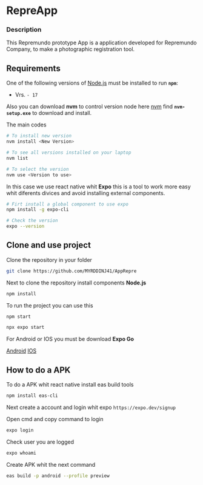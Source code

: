 
# RepreApp

### Description

This Repremundo prototype App is a application developed for Repremundo Company, to make a photographic registration tool.

## Requirements 

One of the following versions of [Node.js](https://nodejs.org/en/download) must be installed to run **`npm`**:

* Vrs. `- 17`

Also you can download **nvm** to control version node here [nvm](https://github.com/coreybutler/nvm-windows/releases) find **`nvm-setup.exe`** to download and install.

The main codes

```bash
# To install new version
nvm install <New Version>

# To see all versions installed on your laptop
nvm list 

# To select the version
nvm use <Version to use>
```

In this case we use react native whit **Expo** this is a tool to work more easy whit diferents divices and avoid installing external components.

```bash
# Firt install a global component to use expo
npm install -g expo-cli

# Check the version
expo --version
```
## Clone and use project

Clone the repository in your folder

```bash
git clone https://github.com/MYRDDINJ41/AppRepre
```

Next to clone the repository install components **Node.js**

```bash
npm install
```

To run the project you can use this

```bash
npm start

npx expo start 
```

For Android or IOS you must be download **Expo Go**

[Android](https://play.google.com/store/search?q=expo%20go&c=apps&hl=en&gl=US)
[IOS](https://apps.apple.com/us/app/expo-go/id982107779)

## How to do a APK

To do a APK whit react native install eas build tools

```bash
npm install eas-cli
```

Next create a account and login whit expo
`https://expo.dev/signup`

Open cmd and copy command to login
```bash
expo login
```
Check user you are logged 
```bash
expo whoami
```
Create APK whit the next command
```bash
eas build -p android --profile preview
```